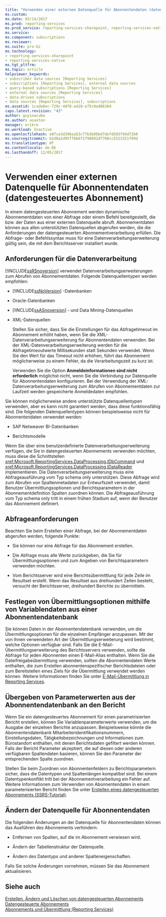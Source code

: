 ```yaml
---
title: "Verwenden einer externen Datenquelle für Abonnentendaten (datengesteuertes Abonnement) | Microsoft-Dokumentation"
ms.custom: 
ms.date: 03/14/2017
ms.prod: reporting-services
ms.prod_service: reporting-services-sharepoint, reporting-services-native
ms.service: 
ms.component: subscriptions
ms.reviewer: 
ms.suite: pro-bi
ms.technology:
- reporting-services-sharepoint
- reporting-services-native
ms.tgt_pltfrm: 
ms.topic: article
helpviewer_keywords:
- subscriber data sources [Reporting Services]
- subscriptions [Reporting Services], external data sources
- query-based subscriptions [Reporting Services]
- external data sources [Reporting Services]
- data-driven subscriptions
- data sources [Reporting Services], subscriptions
ms.assetid: 1cade8ec-729c-4df8-a428-e75c9ad86369
caps.latest.revision: "43"
author: guyinacube
ms.author: asaxton
manager: erikre
ms.workload: Inactive
ms.openlocfilehash: e8fce3d396a163c77b3b98bd7defd583f94d72b0
ms.sourcegitcommit: b2d8a2d95ffbb6f2f98692d7760cc5523151f99d
ms.translationtype: HT
ms.contentlocale: de-DE
ms.lasthandoff: 12/05/2017
---
```

# <a name="use-an-external-data-source-for-subscriber-data-data-driven-subscription"></a>Verwenden einer externen Datenquelle für Abonnentendaten (datengesteuertes Abonnement)
  In einem datengesteuerten Abonnement werden dynamische Abonnementdaten von einer Abfrage oder einem Befehl bereitgestellt, die bzw. der Daten aus einer externen Datenquelle abruft. Abonnementdaten können aus allen unterstützten Datenquellen abgerufen werden, die die Anforderungen der datengesteuerten Abonnementverarbeitung erfüllen. Die Abfrage- oder Befehlssyntax muss für eine Datenverarbeitungserweiterung gültig sein, die mit dem Berichtsserver installiert wurde.  
  
## <a name="data-processing-requirements"></a>Anforderungen für die Datenverarbeitung  
 [!INCLUDE[ssRSnoversion](../../includes/ssrsnoversion-md.md)] verwendet Datenverarbeitungserweiterungen zum Abrufen von Abonnementdaten. Folgende Datenquellentypen werden empfohlen:  
  
-   [!INCLUDE[ssNoVersion](../../includes/ssnoversion-md.md)] -Datenbanken  
  
-   Oracle-Datenbanken  
  
-   [!INCLUDE[ssASnoversion](../../includes/ssasnoversion-md.md)] - und Data Mining-Datenquellen  
  
-   XML-Datenquellen  
  
     Stellen Sie sicher, dass Sie die Einstellungen für das Abfragetimeout im Abonnement erhöht haben, wenn Sie die XML-Datenverarbeitungserweiterung für Abonnentendaten verwenden. Bei der XML-Datenverarbeitungserweiterung werden für die Abfragetimeoutwerte Millisekunden statt Sekunden verwendet. Wenn Sie den Wert für das Timeout nicht erhöhen, führt das Abonnement möglicherweise zu einem Fehler, da die Verarbeitungszeit zu kurz ist.  
  
     Verwenden Sie die Option **Anmeldeinformationen sind nicht erforderlich** möglichst nicht, wenn Sie die Verbindung zur Datenquelle für Abonnentendaten konfigurieren. Bei der Verwendung der XML-Datenverarbeitungserweiterung zum Abrufen von Abonnementdaten zur Laufzeit werden gespeicherte Anmeldedaten empfohlen.  
  
 Sie können möglicherweise andere unterstützte Datenquellentypen verwenden, aber es kann nicht garantiert werden, dass diese funktionsfähig sind. Die folgenden Datenquellentypen können beispielsweise nicht für Abonnentendaten verwendet werden:  
  
-   SAP Netweaver BI-Datenbanken  
  
-   Berichtsmodelle  
  
 Wenn Sie über eine benutzerdefinierte Datenverarbeitungserweiterung verfügen, die Sie in datengesteuerten Abonnements verwenden möchten, muss diese die Schnittstellen <xref:Microsoft.ReportingServices.DataProcessing.IDbCommand> und <xref:Microsoft.ReportingServices.DataProcessing.IDataReader> implementieren. Die Datenverarbeitungserweiterung muss eine Abfrageausführung vom Typ schema only unterstützen. Diese Abfrage wird zum Abrufen von Spaltenmetadaten zur Entwurfszeit verwendet, damit Benutzer Übermittlungsoptionen und Berichtsparametern in der Abonnementdefinition Spalten zuordnen können. Die Abfrageausführung vom Typ schema only tritt in einem frühen Stadium auf, wenn der Benutzer das Abonnement definiert.  
  
## <a name="query-requirements"></a>Abfrageanforderungen  
 Beachten Sie beim Erstellen einer Abfrage, bei der Abonnementdaten abgerufen werden, folgende Punkte:  
  
-   Sie können nur eine Abfrage für das Abonnement erstellen.  
  
-   Die Abfrage muss alle Werte zurückgeben, die Sie für Übermittlungsoptionen und zum Angeben von Berichtsparametern verwenden möchten.  
  
-   Vom Berichtsserver wird eine Berichtsübermittlung für jede Zeile im Resultset erstellt. Wenn das Resultset aus dreihundert Zeilen besteht, versucht der Berichtsserver, dreihundert Berichte zu übermitteln.  
  
## <a name="setting-delivery-options-using-variable-data-from-a-subscriber-database"></a>Festlegen von Übermittlungsoptionen mithilfe von Variablendaten aus einer Abonnentendatenbank  
 Sie können Daten in der Abonnentendatenbank verwenden, um die Übermittlungsoptionen für die einzelnen Empfänger anzupassen. Mit der von Ihnen verwendeten Art der Übermittlungserweiterung wird bestimmt, welche Optionen verfügbar sind. Falls Sie die E-Mail-Übermittlungserweiterung des Berichtsservers verwenden, sollte die Abfrage für jeden Abonnenten einen E-Mail-Alias enthalten. Wenn Sie die Dateifreigabeübermittung verwenden, sollten die Abonnentendaten Werte enthalten, die zum Erstellen abonnentenspezifischer Berichtsdateien oder zum Bereitstellen eines Ziels für die Übermittlung verwendet werden können. Weitere Informationen finden Sie unter [E-Mail-Übermittlung in Reporting Services](../../reporting-services/subscriptions/e-mail-delivery-in-reporting-services.md).  
  
## <a name="passing-parameter-values-from-the-subscriber-database-to-the-report"></a>Übergeben von Parameterwerten aus der Abonnentendatenbank an den Bericht  
 Wenn Sie ein datengesteuertes Abonnement für einen parametrisierten Bericht erstellen, können Sie Variablenparameterwerte verwenden, um die Ausgabe der einzelnen Berichte anzupassen. Beispielsweise könnte die Abonnentendatenbank Mitarbeiteridentifikationsnummern, Einstellungsdaten, Tätigkeitsbezeichnungen und Informationen zum Bürostandort enthalten, mit denen Berichtsdaten gefiltert werden können. Falls der Bericht Parameter akzeptiert, die auf diesen oder anderen verfügbaren Spaltendaten basieren, können Sie den Parameter der entsprechenden Spalte zuordnen.  
  
 Stellen Sie beim Zuordnen von Abonnentenfeldern zu Berichtsparametern sicher, dass die Datentypen und Spaltenlängen kompatibel sind. Bei einem Datentypenkonflikt tritt bei der Abonnementverarbeitung ein Fehler auf. Weitere Informationen zum Verwenden von Abonnentendaten in einem parameterisierten Bericht finden Sie unter [Erstellen eines datengesteuerten Abonnements (SSRS-Tutorial)](../../reporting-services/create-a-data-driven-subscription-ssrs-tutorial.md).  
  
## <a name="modifying-the-subscriber-data-source"></a>Ändern der Datenquelle für Abonnentendaten  
 Die folgenden Änderungen an der Datenquelle für Abonnentendaten können das Ausführen des Abonnements verhindern:  
  
-   Entfernen von Spalten, auf die im Abonnement verwiesen wird.  
  
-   Ändern der Tabellenstruktur der Datenquelle.  
  
-   Ändern des Datentyps und anderer Spalteneigenschaften.  
  
 Falls Sie solche Änderungen vornehmen, müssen Sie das Abonnement aktualisieren.  
  
## <a name="see-also"></a>Siehe auch  
 [Erstellen, Ändern und Löschen von datengesteuerten Abonnements](../../reporting-services/subscriptions/create-modify-and-delete-data-driven-subscriptions.md)   
 [Datengesteuerte Abonnements](../../reporting-services/subscriptions/data-driven-subscriptions.md)   
 [Abonnements und Übermittlung (Reporting Services)](../../reporting-services/subscriptions/subscriptions-and-delivery-reporting-services.md)  
  
  
